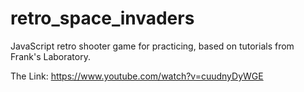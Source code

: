 # retro_space_invaders
JavaScript retro shooter game for practicing, based on tutorials from Frank's Laboratory.

The Link: https://www.youtube.com/watch?v=cuudnyDyWGE